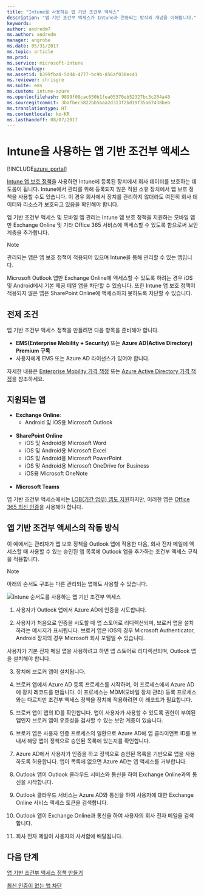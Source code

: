 ```yaml
---
title: "Intune을 사용하는 앱 기반 조건부 액세스"
description: "앱 기반 조건부 액세스가 Intune과 연동되는 방식의 개념을 이해합니다."
keywords: 
author: andredm7
ms.author: andredm
manager: angrobe
ms.date: 05/31/2017
ms.topic: article
ms.prod: 
ms.service: microsoft-intune
ms.technology: 
ms.assetid: b399fba0-5dd4-4777-bc9b-856af038ec41
ms.reviewer: chrisgre
ms.suite: ems
ms.custom: intune-azure
ms.openlocfilehash: 9899f08cac650b1fea05370eb52327bc3c204a48
ms.sourcegitcommit: 3bafbec5822bb5baa2d313f2bd19f35a67438beb
ms.translationtype: HT
ms.contentlocale: ko-KR
ms.lasthandoff: 08/07/2017
---
```

# <a name="app-based-conditional-access-with-intune"></a>Intune을 사용하는 앱 기반 조건부 액세스

[!INCLUDE[azure_portal](./includes/azure_portal.md)]

[Intune 앱 보호 정책](app-protection-policy.md)을 사용하면 Intune에 등록된 장치에서 회사 데이터를 보호하는 데 도움이 됩니다. Intune에서 관리를 위해 등록되지 않은 직원 소유 장치에서 앱 보호 정책을 사용할 수도 있습니다. 이 경우 회사에서 장치를 관리하지 않더라도 여전히 회사 데이터와 리소스가 보호되고 있음을 확인해야 합니다.

앱 기반 조건부 액세스 및 모바일 앱 관리는 Intune 앱 보호 정책을 지원하는 모바일 앱만 Exchange Online 및 기타 Office 365 서비스에 액세스할 수 있도록 함으로써 보안 계층을 추가합니다.

> [!NOTE]
> 관리되는 앱은 앱 보호 정책이 적용되어 있으며 Intune을 통해 관리할 수 있는 앱입니다.

Microsoft Outlook 앱만 Exchange Online에 액세스할 수 있도록 하려는 경우 iOS 및 Android에서 기본 제공 메일 앱을 차단할 수 있습니다. 또한 Intune 앱 보호 정책이 적용되지 않은 앱은 SharePoint Online에 액세스하지 못하도록 차단할 수 있습니다.

## <a name="prerequisites"></a>전제 조건
앱 기반 조건부 액세스 정책을 만들려면 다음 항목을 준비해야 합니다.

- **EMS(Enterprise Mobility + Security)** 또는 **Azure AD(Active Directory) Premium 구독**
- 사용자에게 EMS 또는 Azure AD 라이선스가 있어야 합니다.

자세한 내용은 [Enterprise Mobility 가격 책정](https://www.microsoft.com/cloud-platform/enterprise-mobility-pricing) 또는 [Azure Active Directory 가격 책정](https://azure.microsoft.com/pricing/details/active-directory/)을 참조하세요.

## <a name="supported-apps"></a>지원되는 앱

- **Exchange Online**:
    - Android 및 iOS용 Microsoft Outlook
<br></br>
- **SharePoint Online**
    - iOS 및 Android용 Microsoft Word
    - iOS 및 Android용 Microsoft Excel
    - iOS 및 Android용 Microsoft PowerPoint
    - iOS 및 Android용 Microsoft OneDrive for Business
    - iOS용 Microsoft OneNote
<br></br>
- **Microsoft Teams**

앱 기반 조건부 액세스에서는 [LOB(기간 업무) 앱도 지원](https://docs.microsoft.com/intune-classic/deploy-use/block-apps-with-no-modern-authentication)하지만, 이러한 앱은 [Office 365 최신 인증](https://support.office.com/article/Using-Office-365-modern-authentication-with-Office-clients-776c0036-66fd-41cb-8928-5495c0f9168a)을 사용해야 합니다.

## <a name="how-app-based-conditional-access-works"></a>앱 기반 조건부 액세스의 작동 방식

이 예에서는 관리자가 앱 보호 정책을 Outlook 앱에 적용한 다음, 회사 전자 메일에 액세스할 때 사용할 수 있는 승인된 앱 목록에 Outlook 앱을 추가하는 조건부 액세스 규칙을 적용합니다.

> [!NOTE]
> 아래의 순서도 구조는 다른 관리되는 앱에도 사용할 수 있습니다.

![Intune 순서도를 사용하는 앱 기반 조건부 액세스](./media/ca-intune-common-ways-3.png)

1.  사용자가 Outlook 앱에서 Azure AD에 인증을 시도합니다.

2.  사용자가 처음으로 인증을 시도할 때 앱 스토어로 리디렉션되며, 브로커 앱을 설치하라는 메시지가 표시됩니다. 브로커 앱은 iOS의 경우 Microsoft Authenticator, Android 장치의 경우 Microsoft 회사 포털일 수 있습니다.

 사용자가 기본 전자 메일 앱을 사용하려고 하면 앱 스토어로 리디렉션되며, Outlook 앱을 설치해야 합니다.

3.  장치에 브로커 앱이 설치됩니다.

4.  브로커 앱에서 Azure AD 등록 프로세스를 시작하며, 이 프로세스에서 Azure AD에 장치 레코드를 만듭니다. 이 프로세스는 MDM(모바일 장치 관리) 등록 프로세스와는 다르지만 조건부 액세스 정책을 장치에 적용하려면 이 레코드가 필요합니다.

5.  브로커 앱이 앱의 ID를 확인합니다. 앱이 사용자가 사용할 수 있도록 권한이 부여된 앱인지 브로커 앱이 유효성을 검사할 수 있는 보안 계층이 있습니다.

6.  브로커 앱은 사용자 인증 프로세스의 일환으로 Azure AD에 앱 클라이언트 ID를 보내서 해당 앱이 정책으로 승인된 목록에 있는지를 확인합니다.

7.  Azure AD에서 사용자가 인증을 하고 정책으로 승인된 목록을 기반으로 앱을 사용하도록 허용합니다. 앱이 목록에 없으면 Azure AD는 앱 액세스를 거부합니다.

8.  Outlook 앱이 Outlook 클라우드 서비스와 통신을 하여 Exchange Online과의 통신을 시작합니다.

9.  Outlook 클라우드 서비스는 Azure AD와 통신을 하여 사용자에 대한 Exchange Online 서비스 액세스 토큰을 검색합니다.

10.  Outlook 앱이 Exchange Online과 통신을 하여 사용자의 회사 전자 메일을 검색합니다.

11.  회사 전자 메일이 사용자의 사서함에 배달됩니다.

## <a name="next-steps"></a>다음 단계
[앱 기반 조건부 액세스 정책 만들기](app-based-conditional-access-intune-create.md)

[최신 인증이 없는 앱 차단](app-modern-authentication-block.md)
